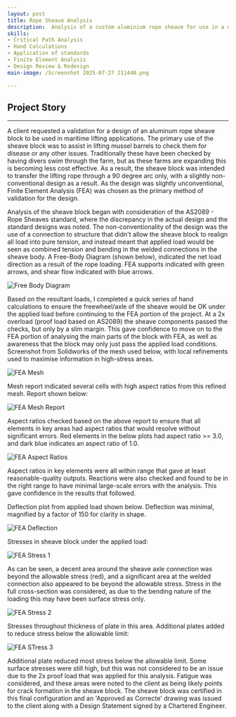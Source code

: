 ```yaml
---
layout: post
title: Rope Sheave Analysis
description:  Analysis of a custom aluminium rope sheave for use in a maritime environment to complete lifting procedures. Design signed of by CPEng.
skills: 
- Critical Path Analysis
- Hand Calculations
- Application of standards
- Finite Element Analysis
- Design Review & Redesign
main-image: /Screenshot 2025-07-27 211440.png

---
```


## Project Story

---

A client requested a validation for a design of an aluminum rope sheave block to be used in maritime lifting applications. The primary use of the sheave block was to assist in lifting mussel barrels to check them for disease or any other issues. Traditionally these have been checked by having divers swim through the farm, but as these farms are expanding this is becoming less cost effective. As a result, the sheave block was intended to transfer the lifting rope through a 90 degree arc only, with a slightly non-conventional design as a result. As the design was slightly unconventional, Finite Element Analysis (FEA) was chosen as the primary method of validation for the design.

Analysis of the sheave block began with consideration of the AS2089 - Rope Sheaves standard, where the discrepancy in the actual design and the standard designs was noted. The non-conventionality of the design was the use of a connection to structure that didn't allow the sheave block to realign all load into pure tension, and instead meant that applied load would be seen as combined tension and bending in the welded connections in the sheave body. A Free-Body Diagram (shown below), indicated the net load direction as a result of the rope loading. FEA supports indicated with green arrows, and shear flow indicated with blue arrows.

![Free Body Diagram](/_projects/Rope-Sheave-Analysis/Screenshot%2025-07-28%151752.png)

Based on the resultant loads, I completed a quick series of hand calculations to ensure the freewheel/axle of the sheave would be OK under the applied load before continuing to the FEA portion of the project. At a 2x overload (proof load based on AS2089) the sheave components passed the checks, but only by a slim margin. This gave confidence to move on to the FEA portion of analysing the main parts of the block with FEA, as well as awareness that the block may only just pass the applied load conditions. Screenshot from Solidworks of the mesh used below, with local refinements used to maximise information in high-stress areas.

![FEA Mesh](/_projects/Rope-Sheave-Analysis/Screenshot%2025-07-28%153227.png)

Mesh report indicated several cells with high aspect ratios from this refined mesh. Report shown below:

![FEA Mesh Report](/_projects/Rope-Sheave-Analysis/Screenshot%2025-07-28%153448.png)

Aspect ratios checked based on the above report to ensure that all elements in key areas had aspect ratios that would resolve without significant errors. Red elements in the below plots had aspect ratio >= 3.0, and dark blue indicates an aspect ratio of 1.0.

![FEA Aspect Ratios](/_projects/Rope-Sheave-Analysis/Screenshot%2025-07-28%153722.png)

Aspect ratios in key elements were all within range that gave at least reasonable-quality outputs. Reactions were also checked and found to be in the right range to have minimal large-scale errors with the analysis. This gave confidence in the results that followed.

Deflection plot from applied load shown below. Deflection was minimal, magnified by a factor of 150 for clarity in shape. 

![FEA Deflection](/_projects/Rope-Sheave-Analysis/Screenshot%2025-07-28%164313.png)

Stresses in sheave block under the applied load:

![FEA Stress 1](/_projects/Rope-Sheave-Analysis/Screenshot%2025-07-27%211440.png)

As can be seen, a decent area around the sheave axle connection was beyond the allowable stress (red), and a significant area at the welded connection also appeared to be beyond the allowable stress. Stress in the full cross-section was considered, as due to the bending nature of the loading this may have been surface stress only.

![FEA Stress 2](/_projects/Rope-Sheave-Analysis/Screenshot%2025-07-28%164809.png)

Stresses throughout thickness of plate in this area. Additional plates added to reduce stress below the allowable limit:

![FEA STress 3](/_projects/Rope-Sheave-Analysis/Screenshot%2025-07-28%20164936.png)

Additional plate reduced most stress below the allowable limit. Some surface stresses were still high, but this was not considered to be an issue due to the 2x proof load that was applied for this analysis. Fatigue was considered, and these areas were noted to the client as being likely points for crack formation in the sheave block. The sheave block was certified in this final configuration and an 'Approved as Correcte' drawing was issued to the client along with a Design Statement signed by a Chartered Engineer.
